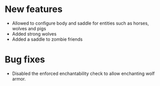 # New features
* Allowed to configure body and saddle for entities such as horses, wolves and pigs
* Added strong wolves
* Added a saddle to zombie friends
# Bug fixes
* Disabled the enforced enchantability check to allow enchanting wolf armor.